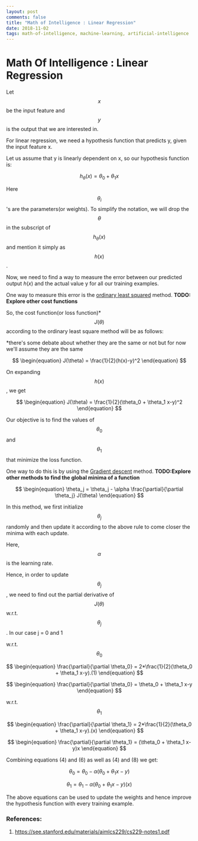 ```yaml
---
layout: post
comments: false
title: "Math of Intelligence : Linear Regression"
date: 2018-11-02
tags: math-of-intelligence, machine-learning, artificial-intelligence
---
```



# Math Of Intelligence : Linear Regression

Let $$x$$ be the input feature and $$y$$ is the output that we are interested in.

For linear regression, we need a hypothesis function that predicts y, given the input feature x.

Let us assume that y is linearly dependent on x, so our hypothesis function is:


$$
\begin{equation}
h_\theta(x) = \theta_0 + \theta_1x
\end{equation}
$$


Here $$\theta_i$$'s are the parameters(or weights). To simplify the notation, we will drop the $$\theta$$ in the subscript of $$h_\theta(x)$$ and mention it simply as $$h(x)$$.

Now, we need to find a way to measure the error between our predicted output $h(x)$ and the actual value y for all our training examples.

One way to measure this error is the [ordinary least squared](https://en.wikipedia.org/wiki/Ordinary_least_squares) method. **TODO: Explore other cost functions**

So, the cost function(or loss function)* $$J(\theta)$$ according to the ordinary least square method will be as follows:

*there's some debate about whether they are the same or not but for now we'll assume they are the same

$$
\begin{equation}
J(\theta) = \frac{1}{2}(h(x)-y)^2
\end{equation}
$$

On expanding $$h(x)$$, we get

$$
\begin{equation}
J(\theta) = \frac{1}{2}(\theta_0 + \theta_1 x-y)^2
\end{equation}
$$

Our objective is to find the values of $$\theta_0$$ and $$\theta_1$$ that minimize the loss function.

One way to do this is by using the [Gradient descent](https://en.wikipedia.org/wiki/Gradient_descent) method. **TODO:Explore other methods to find the global minima of a function**

$$
\begin{equation}
\theta_j = \theta_j - \alpha \frac{\partial}{\partial \theta_j} J(\theta)
\end{equation}
$$

In this method, we first initialize $$\theta_j$$ randomly and then update it according to the above rule to come closer the minima with each update.

Here, $$\alpha$$ is the learning rate.

Hence, in order to update $$\theta_j$$, we need to find out the partial derivative of $$J(\theta)$$ w.r.t. $$\theta_j$$. In our case j = 0 and 1

w.r.t. $$\theta_0$$

$$
\begin{equation}
\frac{\partial}{\partial \theta_0} =  2*\frac{1}{2}(\theta_0 + \theta_1 x-y).(1)
\end{equation}
$$

$$
\begin{equation}
\frac{\partial}{\partial \theta_0} =  \theta_0 + \theta_1 x-y
\end{equation}
$$

w.r.t. $$\theta_1$$

$$
\begin{equation}
\frac{\partial}{\partial \theta_1} =  2*\frac{1}{2}(\theta_0 + \theta_1 x-y).(x)
\end{equation}
$$

$$
\begin{equation}
\frac{\partial}{\partial \theta_1} =  (\theta_0 + \theta_1 x-y)x
\end{equation}
$$

Combining equations (4) and (6) as well as (4) and (8) we get:

$$
\begin{equation}
\theta_0 = \theta_0 - \alpha(\theta_0 + \theta_1 x-y)
\end{equation}
$$

$$
\begin{equation}
\theta_1 = \theta_1 - \alpha(\theta_0 + \theta_1 x-y)(x)
\end{equation}
$$

The above equations can be used to update the weights and hence improve the hypothesis function with every training example.

### References:
1. https://see.stanford.edu/materials/aimlcs229/cs229-notes1.pdf

